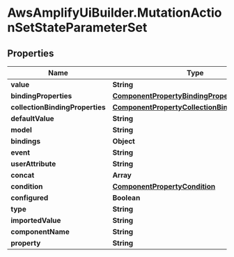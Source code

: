 # AwsAmplifyUiBuilder.MutationActionSetStateParameterSet

## Properties

Name | Type | Description | Notes
------------ | ------------- | ------------- | -------------
**value** | **String** |  | [optional] 
**bindingProperties** | [**ComponentPropertyBindingProperties**](ComponentPropertyBindingProperties.md) |  | [optional] 
**collectionBindingProperties** | [**ComponentPropertyCollectionBindingProperties**](ComponentPropertyCollectionBindingProperties.md) |  | [optional] 
**defaultValue** | **String** |  | [optional] 
**model** | **String** |  | [optional] 
**bindings** | **Object** |  | [optional] 
**event** | **String** |  | [optional] 
**userAttribute** | **String** |  | [optional] 
**concat** | **Array** |  | [optional] 
**condition** | [**ComponentPropertyCondition**](ComponentPropertyCondition.md) |  | [optional] 
**configured** | **Boolean** |  | [optional] 
**type** | **String** |  | [optional] 
**importedValue** | **String** |  | [optional] 
**componentName** | **String** |  | [optional] 
**property** | **String** |  | [optional] 


